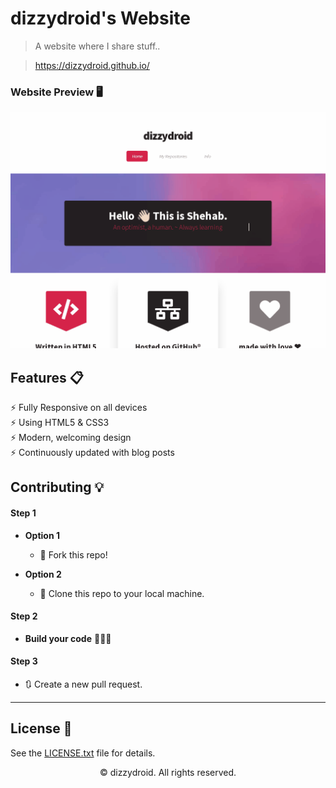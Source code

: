 # dizzydroid's Website
> A website where I share stuff..

> https://dizzydroid.github.io/

### Website Preview 🖥
<p align="center"> 
  <kbd>
    <a href="https://dizzydroid.github.io/" target="_blank"><img src="examples/preview.gif">
  </a>
  </kbd>
</p>


## Features 📋
⚡️ Fully Responsive on all devices\
⚡️ Using HTML5 & CSS3\
⚡️ Modern, welcoming design\
⚡️ Continuously updated with blog posts

## Contributing 💡
#### Step 1

- **Option 1**
    - 🍴 Fork this repo!

- **Option 2**
    - 👯 Clone this repo to your local machine.


#### Step 2

- **Build your code** 🔨🔨🔨

#### Step 3

- 🔃 Create a new pull request.
___________________________________________

## License 📄

See the [LICENSE.txt](./LICENSE.txt) file for details.<br>
<p align="center">  © dizzydroid. All rights reserved.
</p>
